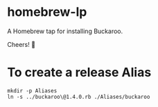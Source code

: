 # homebrew-lp

A Homebrew tap for installing Buckaroo.

Cheers! 🍻

# To create a release Alias

```bash=
mkdir -p Aliases
ln -s ../buckaroo\@1.4.0.rb ./Aliases/buckaroo
```
